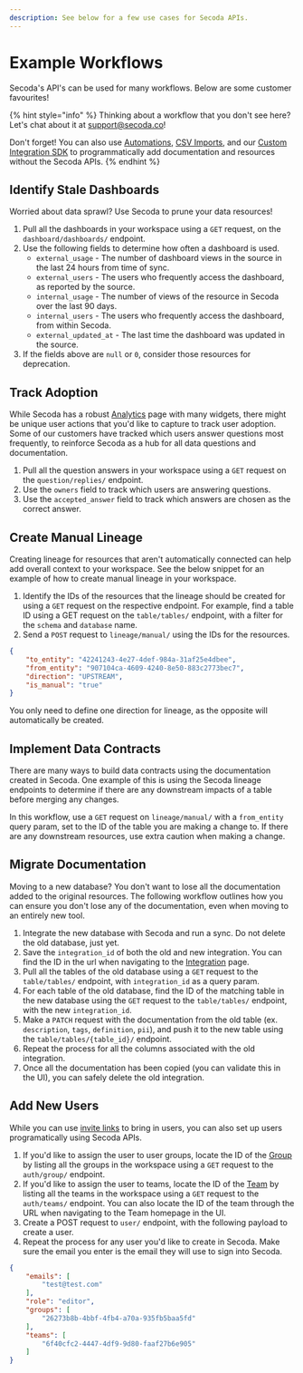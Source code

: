 ```yaml
---
description: See below for a few use cases for Secoda APIs.
---
```


# Example Workflows

Secoda's API's can be used for many workflows. Below are some customer favourites!

{% hint style="info" %}
Thinking about a workflow that you don't see here? Let's chat about it at [support@secoda.co](mailto:support@secoda.co)!&#x20;

Don't forget! You can also use [Automations](../features/automations/), [CSV Imports](../resource-and-metadata-management/import-and-export-data.md), and our [Custom Integration SDK](../integrations/custom-integrations-and-marketplace/secoda-sdk-custom-integration/) to programmatically add documentation and resources without the Secoda APIs.
{% endhint %}

## Identify Stale Dashboards

Worried about data sprawl? Use Secoda to prune your data resources!&#x20;

1. Pull all the dashboards in your workspace using a `GET` request, on the `dashboard/dashboards/` endpoint.&#x20;
2. Use the following fields to determine how often a dashboard is used.&#x20;
   * `external_usage` - The number of dashboard views in the source in the last 24 hours from time of sync.
   * `external_users` - The users who frequently access the dashboard, as reported by the source.
   * `internal_usage` - The number of views of the resource in Secoda over the last 90 days.
   * `internal_users` -  The users who frequently access the dashboard, from within Secoda.
   * `external_updated_at` - The last time the dashboard was updated in the source.
3. If the fields above are `null` or `0`, consider those resources for deprecation.

## Track Adoption

While Secoda has a robust [Analytics](../features/analytics-dashboard.md) page with many widgets, there might be unique user actions that you'd like to capture to track user adoption. Some of our customers have tracked which users answer questions most frequently, to reinforce Secoda as a hub for all data questions and documentation.&#x20;

1. Pull all the question answers in your workspace using a `GET` request on the `question/replies/` endpoint.
2. Use the `owners` field to track which users are answering questions.
3. Use the `accepted_answer` field to track which answers are chosen as the correct answer.

## Create Manual Lineage

Creating lineage for resources that aren't automatically connected can help add overall context to your workspace. See the below snippet for an example of how to create manual lineage in your workspace.&#x20;

1. Identify the IDs of the resources that the lineage should be created for using a `GET` request on the respective endpoint. For example, find a table ID using a GET request on the `table/tables/` endpoint, with a filter for the `schema` and `database` name.
2. Send a `POST` request to `lineage/manual/` using the IDs for the resources.

```json
{
    "to_entity": "42241243-4e27-4def-984a-31af25e4dbee",
    "from_entity": "907104ca-4609-4240-8e50-883c2773bec7",
    "direction": "UPSTREAM",
    "is_manual": "true"
}
```

&#x20;You only need to define one direction for lineage, as the opposite will automatically be created.

## Implement Data Contracts

There are many ways to build data contracts using the documentation created in Secoda. One example of this is using the Secoda lineage endpoints to determine if there are any downstream impacts of a table before merging any changes.&#x20;

In this workflow, use a `GET` request on `lineage/manual/` with a `from_entity` query param, set to the ID of the table you are making a change to. If there are any downstream resources, use extra caution when making a change.&#x20;

## Migrate Documentation

Moving to a new database? You don't want to lose all the documentation added to the original resources. The following workflow outlines how you can ensure you don't lose any of the documentation, even when moving to an entirely new tool.&#x20;

1. Integrate the new database with Secoda and run a sync. Do not delete the old database, just yet.&#x20;
2. Save the `integration_id` of both the old and new integration. You can find the ID in the url when navigating to the [Integration](https://app.secoda.co/integrations) page.&#x20;
3. Pull all the tables of the old database using a `GET` request to the `table/tables/` endpoint, with `integration_id` as a query param.&#x20;
4. For each table of the old database, find the ID of the matching table in the new database using the `GET` request to the `table/tables/` endpoint, with the new `integration_id`.&#x20;
5. Make a `PATCH` request with the documentation from the old table (ex. `description`, `tags`, `definition`, `pii`), and push it to the new table using the `table/tables/{table_id}/` endpoint.&#x20;
6. Repeat the process for all the columns associated with the old integration.&#x20;
7. Once all the documentation has been copied (you can validate this in the UI), you can safely delete the old integration.&#x20;

## Add New Users

While you can use [invite links](../getting-started/secoda-as-an-admin/invite-teammates/) to bring in users, you can also set up users programatically using Secoda APIs.

1. If you'd like to assign the user to user groups, locate the ID of the [Group](../user-management/groups.md) by listing all the groups in the workspace using a `GET` request to the `auth/group/` endpoint.&#x20;
2. If you'd like to assign the user to teams, locate the ID of the [Team](../user-management/teams.md) by listing all the teams in the workspace using a `GET` request to the `auth/teams/` endpoint. You can also locate the ID of the team through the URL when navigating to the Team homepage in the UI.&#x20;
3. Create a POST request to `user/` endpoint, with the following payload to create a user.
4. Repeat the process for any user you'd like to create in Secoda. Make sure the email you enter is the email they will use to sign into Secoda.

```json
{
    "emails": [
        "test@test.com"
    ],
    "role": "editor",
    "groups": [
        "26273b8b-4bbf-4fb4-a70a-935fb5baa5fd"
    ],
    "teams": [
        "6f40cfc2-4447-4df9-9d80-faaf27b6e905"
    ]
}
```
